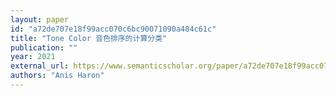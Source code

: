 ```yaml
---
layout: paper
id: "a72de707e18f99acc070c6bc90071090a484c61c"
title: "Tone Color 音色排序的计算分类"
publication: ""
year: 2021
external_url: https://www.semanticscholar.org/paper/a72de707e18f99acc070c6bc90071090a484c61c
authors: "Anis Haron"
---
```

